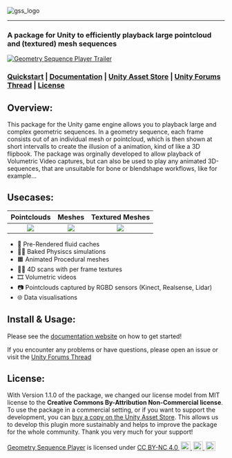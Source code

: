 ![gss_logo](https://github.com/user-attachments/assets/d368380c-f32a-46a7-bba1-fd878da432ae)

---

### A package for Unity to efficiently playback large pointcloud and (textured) mesh sequences

[![Geometry Sequence Player Trailer](https://github.com/user-attachments/assets/502183ce-d2ac-40d2-9211-60332fd4551b)](https://www.youtube.com/watch?v=5HA_HwtjIu0)


### [Quickstart](https://buildingvolumes.github.io/Unity_Geometry_Sequence_Player/docs/quickstart/quick-start/) | [Documentation](https://buildingvolumes.github.io/Unity_Geometry_Sequence_Player/) | [Unity Asset Store](https://u3d.as/3suF) | [Unity Forums Thread](https://discussions.unity.com/t/released-geometry-sequence-player/921802) | [License](#license) 

## Overview:

This package for the Unity game engine allows you to playback large and complex geometric sequences. In a geometry sequence, each frame consists out of an individual mesh or pointcloud, which is then shown at short intervalls to create the illusion of a animation, kind of like a 3D flipbook. The package was orginally developed to allow playback of Volumetric Video captures, but can also be used to play any animated 3D-sequences, that are unsuitable for bone or blendshape workflows, like for example...

## Usecases:

Pointclouds                |  Meshes                  | Textured Meshes  
:-------------------------:|:-------------------------:|:-------------------------:
![](https://github.com/user-attachments/assets/c2bcbd1d-a257-4c83-b020-54709dc75ba2)  |  ![](https://github.com/user-attachments/assets/fc6293ff-12d5-4a01-9e5b-32949e379b54)   |  ![](https://github.com/user-attachments/assets/944992ae-b5a5-4734-bed7-aff7098eafc3)


 
- 🌊 Pre-Rendered fluid caches
- ⛓️‍💥 Baked Physiscs simulations
- 🟧 Animated Procedural meshes
- 🙋‍♀️ 4D scans with per frame textures
- 🎞️ Volumetric videos
- 📷 Pointclouds captured by RGBD sensors (Kinect, Realsense, Lidar)
- 🌐 Data visualisations


## Install & Usage:

Please see the [documentation website](https://buildingvolumes.github.io/Unity_Geometry_Sequence_Player/docs/quickstart/quick-start/) on how to get started!

If you encounter any problems or have questions, please open an issue or visit the [Unity Forums Thread](https://forum.unity.com/threads/released-geometry-sequence-streaming.1453765/)

## License:

With Version 1.1.0 of the package, we changed our license model from MIT license to the **Creative Commons By-Attribution Non-Commercial license**. To use the package in a commercial setting, or if you want to support the development, you can [buy a copy on the Unity Asset Store](https://u3d.as/3suF). This allows us to develop this plugin more sustainably and helps to improve the package for the whole community. Thank you very much for your support!

 <p xmlns:cc="http://creativecommons.org/ns#" xmlns:dct="http://purl.org/dc/terms/"><a property="dct:title" rel="cc:attributionURL" href="https://github.com/BuildingVolumes/Unity_Geometry_Sequence_Player">Geometry Sequence Player</a> is licensed under <a href="https://creativecommons.org/licenses/by-nc/4.0/?ref=chooser-v1" target="_blank" rel="license noopener noreferrer" style="display:inline-block;">CC BY-NC 4.0 <img style="height:22px!important;margin-left:3px;vertical-align:text-bottom;" src="https://mirrors.creativecommons.org/presskit/icons/cc.svg?ref=chooser-v1" alt=""> <img style="height:22px!important;margin-left:3px;vertical-align:text-bottom;" src="https://mirrors.creativecommons.org/presskit/icons/by.svg?ref=chooser-v1" alt=""> <img style="height:22px!important;margin-left:3px;vertical-align:text-bottom;" src="https://mirrors.creativecommons.org/presskit/icons/nc.svg?ref=chooser-v1" alt=""></a></p> 

